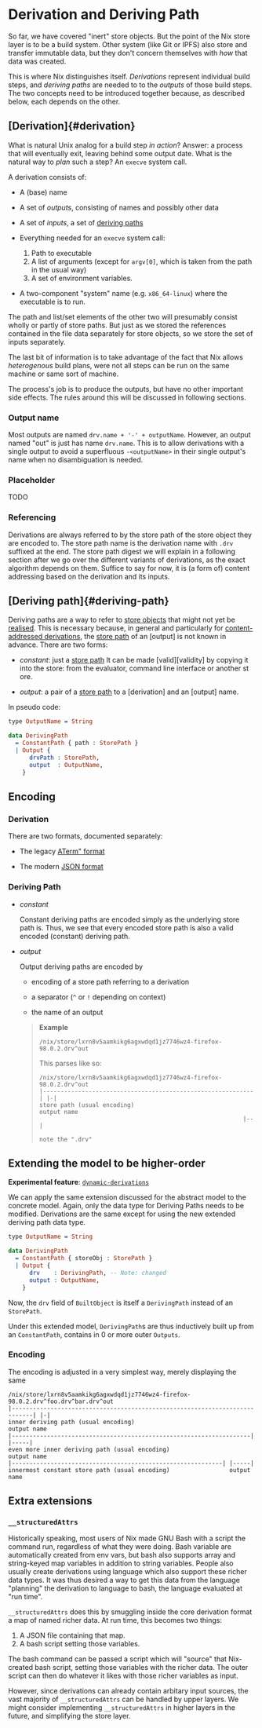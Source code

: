 # Derivation and Deriving Path

So far, we have covered "inert" store objects.
But the point of the Nix store layer is to be a build system.
Other system (like Git or IPFS) also store and transfer immutable data, but they don't concern themselves with *how* that data was created.

This is where Nix distinguishes itself.
*Derivations* represent individual build steps, and *deriving paths* are needed to to the *outputs* of those build steps.
The two concepts need to be introduced together because, as described below, each depends on the other.

## [Derivation]{#derivation}

What is natural Unix analog for a build step *in action*?
Answer: a process that will eventually exit, leaving behind some output date.
What is the natural way to *plan* such a step?
An `execve` system call.

A derivation consists of:

 - A (base) name

 - A set of *outputs*, consisting of names and possibly other data

 - A set of *inputs*, a set of [deriving paths](#deriving-path)

 - Everything needed for an `execve` system call:
   1. Path to executable
   2. A list of arguments (except for `argv[0]`, which is taken from the path in the usual way)
   3. A set of environment variables.

 - A two-component "system" name (e.g. `x86_64-linux`) where the executable is to run.

The path and list/set elements of the other two will presumably consist wholly or partly of store paths.
But just as we stored the references contained in the file data separately for store objects, so we store the set of inputs separately.

The last bit of information is to take advantage of the fact that Nix allows *heterogenous* build plans, were not all steps can be run on the same machine or same sort of machine.

The process's job is to produce the outputs, but have no other important side effects.
The rules around this will be discussed in following sections.

### Output name

Most outputs are named `drv.name + '-' + outputName`.
However, an output named "out" is just has name `drv.name`.
This is to allow derivations with a single output to avoid a superfluous `-<outputName>` in their single output's name when no disambiguation is needed.

### Placeholder

TODO

### Referencing

Derivations are always referred to by the store path of the store object they are encoded to.
The store path name is the derivation name with `.drv` suffixed at the end.
The store path digest we will explain in a following section after we go over the different variants of derivations, as the exact algorithm depends on them.
Suffice to say for now, it is (a form of) content addressing based on the derivation and its inputs.

## [Deriving path]{#deriving-path}

Deriving paths are a way to refer to [store objects][store object] that might not yet be [realised][realise].
This is necessary because, in general and particularly for [content-addressed derivations][content-addressed derivation], the [store path] of an [output] is not known in advance.
There are two forms:

- *constant*: just a [store path]
  It can be made [valid][validity] by copying it into the store: from the evaluator, command line interface or another st    ore.

- *output*: a pair of a [store path] to a [derivation] and an [output] name.

In pseudo code:

```idris
type OutputName = String

data DerivingPath
  = ConstantPath { path : StorePath }
  | Output {
      drvPath : StorePath,
      output  : OutputName,
    }
```

[content-addressed derivation]: @docroot@/glossary.md#gloss-content-addressed-derivation
[realise]: @docroot@/glossary.md#gloss-realise
[store object]: @docroot@/store/store-object.md
[store path]: @docroot@/store/store-path.md

## Encoding

### Derivation

There are two formats, documented separately:

- The legacy [ATerm" format](protocols/derivation-aterm.md)

- The modern [JSON format](source/protocols/json/derivation.md)

### Deriving Path

- *constant*

  Constant deriving paths are encoded simply as the underlying store path is.
  Thus, we see that every encoded store path is also a valid encoded (constant) deriving path.

- *output*

  Output deriving paths are encoded by

  - encoding of a store path referring to a derivation

  - a separator (`^` or `!` depending on context)

  - the name of an output

  > **Example**
  >
  > ```
  > /nix/store/lxrn8v5aamkikg6agxwdqd1jz7746wz4-firefox-98.0.2.drv^out
  > ```
  >
  > This parses like so:
  >
  > ```
  > /nix/store/lxrn8v5aamkikg6agxwdqd1jz7746wz4-firefox-98.0.2.drv^out
  > |------------------------------------------------------------| |-|
  > store path (usual encoding)                                    output name
  >                                                           |--|
  >                                                           note the ".drv"
  > ```

## Extending the model to be higher-order

**Experimental feature**: [`dynamic-derivations`](@docroot@/contributing/experimental-features.md#xp-feature-dynamic-derivations)

We can apply the same extension discussed for the abstract model to the concrete model.
Again, only the data type for Deriving Paths needs to be modified.
Derivations are the same except for using the new extended deriving path data type.

```idris
type OutputName = String

data DerivingPath
  = ConstantPath { storeObj : StorePath }
  | Output {
      drv    : DerivingPath, -- Note: changed
      output : OutputName,
    }
```

Now, the `drv` field of `BuiltObject` is itself a `DerivingPath` instead of an `StorePath`.

Under this extended model, `DerivingPath`s are thus inductively built up from an `ConstantPath`, contains in 0 or more outer `Outputs`.

### Encoding

The encoding is adjusted in a very simplest way, merely displaying the same

```
/nix/store/lxrn8v5aamkikg6agxwdqd1jz7746wz4-firefox-98.0.2.drv^foo.drv^bar.drv^out
|----------------------------------------------------------------------------| |-|
inner deriving path (usual encoding)                                           output name
|--------------------------------------------------------------------| |-----|
even more inner deriving path (usual encoding)                         output name
|------------------------------------------------------------| |-----|
innermost constant store path (usual encoding)                 output name
```

## Extra extensions

### `__structuredAttrs`

Historically speaking, most users of Nix made GNU Bash with a script the command run, regardless of what they were doing.
Bash variable are automatically created from env vars, but bash also supports array and string-keyed map variables in addition to string variables.
People also usually create derivations using language which also support these richer data types.
It was thus desired a way to get this data from the language "planning" the derivation to language to bash, the language evaluated at "run time".

`__structuredAttrs` does this by smuggling inside the core derivation format a map of named richer data.
At run time, this becomes two things:

1. A JSON file containing that map.
2. A bash script setting those variables.

The bash command can be passed a script which will "source" that Nix-created bash script, setting those variables with the richer data.
The outer script can then do whatever it likes with those richer variables as input.

However, since derivations can already contain arbitary input sources, the vast majority of `__structuredAttrs` can be handled by upper layers.
We might consider implementing `__structuredAttrs` in higher layers in the future, and simplifying the store layer.

